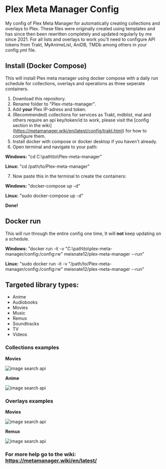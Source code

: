 # Plex Meta Manager Config

My config of Plex Meta Manager for automatically creating collections and overlays to Plex. These files were originally created using templates and has since then been rewritten completely and updated regularly by me since 2021. For all lists and overlays to work you'll need to configure API tokens from Trakt, MyAnimeList, AniDB, TMDb among others in your config.yml file.

## Install (Docker Compose)

This will install Plex meta manager using docker compose with a daily run schedule for collections, overlays and operations as three seperate containers.

1. Download this repository.
2. Rename folder to "Plex-meta-manager".
3. Add **your** Plex IP-adress and token.
4. (Recommended) collections for services as Trakt, mdblist, mal and others require an api key/token/id to work, please visit the [config section in the wiki] (https://metamanager.wiki/en/latest/config/trakt.html) for how to configure them.
5. Install docker with compose or docker desktop if you haven't already.
6. Open terminal and navigate to your path:

**Windows:** "cd C:\path\to\Plex-meta-manager"

**Linux:** "cd /path/to/Plex-meta-manager"

7. Now paste this in the terminal to create the containers:

**Windows:** "docker-compose up -d"

**Linux:** "sudo docker-compose up -d"

**Done!**

## Docker run

This will run through the entire config one time, It will **not** keep updating on a schedule.

**Windows:** "docker run -it -v "C:\path\to\plex-meta-manager/config:/config:rw" meisnate12/plex-meta-manager --run"

**Linux:** "sudo docker run -it -v "/path/to/Plex-meta-manager/config:/config:rw" meisnate12/plex-meta-manager --run"

## Targeted library types:

- Anime
- Audiobooks
- Movies
- Music
- Remux
- Soundtracks
- TV
- Videos

### Collections examples

**Movies**

![image search api](https://i.imgur.com/Q6njLZ9.png)

**Anime**

![image search api](https://i.imgur.com/dbuw1Gv.png)

### Overlays examples

**Movies**

![image search api](https://i.imgur.com/cTeNiMb.png)

**Remux**

![image search api](https://i.imgur.com/lcFOxiG.png)

### For more help go to the wiki: https://metamanager.wiki/en/latest/
